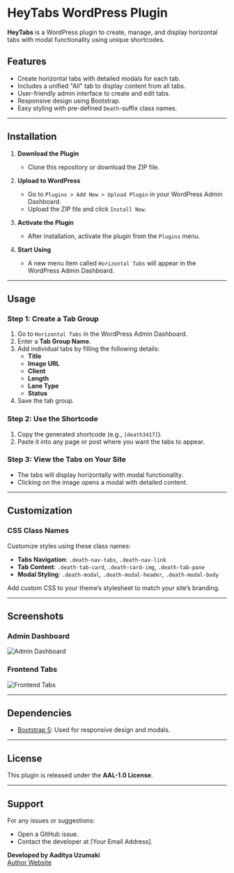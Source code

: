 # HeyTabs WordPress Plugin

**HeyTabs** is a WordPress plugin to create, manage, and display horizontal tabs with modal functionality using unique shortcodes.

## Features

- Create horizontal tabs with detailed modals for each tab.
- Includes a unified "All" tab to display content from all tabs.
- User-friendly admin interface to create and edit tabs.
- Responsive design using Bootstrap.
- Easy styling with pre-defined `Death`-suffix class names.

---

## Installation

1. **Download the Plugin**
   - Clone this repository or download the ZIP file.

2. **Upload to WordPress**
   - Go to `Plugins > Add New > Upload Plugin` in your WordPress Admin Dashboard.
   - Upload the ZIP file and click `Install Now`.

3. **Activate the Plugin**
   - After installation, activate the plugin from the `Plugins` menu.

4. **Start Using**
   - A new menu item called `Horizontal Tabs` will appear in the WordPress Admin Dashboard.

---

## Usage

### Step 1: Create a Tab Group
1. Go to `Horizontal Tabs` in the WordPress Admin Dashboard.
2. Enter a **Tab Group Name**.
3. Add individual tabs by filling the following details:
   - **Title**
   - **Image URL**
   - **Client**
   - **Length**
   - **Lane Type**
   - **Status**
4. Save the tab group.

### Step 2: Use the Shortcode
1. Copy the generated shortcode (e.g., `[death3417]`).
2. Paste it into any page or post where you want the tabs to appear.

### Step 3: View the Tabs on Your Site
- The tabs will display horizontally with modal functionality.
- Clicking on the image opens a modal with detailed content.

---

## Customization

### CSS Class Names
Customize styles using these class names:
- **Tabs Navigation**: `.death-nav-tabs`, `.death-nav-link`
- **Tab Content**: `.death-tab-card`, `.death-card-img`, `.death-tab-pane`
- **Modal Styling**: `.death-modal`, `.death-modal-header`, `.death-modal-body`

Add custom CSS to your theme’s stylesheet to match your site’s branding.

---

## Screenshots

### Admin Dashboard
<img src="https://example.com/admin-dashboard.png" alt="Admin Dashboard">

### Frontend Tabs
<img src="https://example.com/frontend-tabs.png" alt="Frontend Tabs">

---

## Dependencies

- [Bootstrap 5](https://getbootstrap.com/): Used for responsive design and modals.

---

## License

This plugin is released under the **AAL-1.0 License**.

---

## Support

For any issues or suggestions:
- Open a GitHub issue.
- Contact the developer at [Your Email Address].

**Developed by Aaditya Uzumaki**  
[Author Website](https://goenka.xyz)
